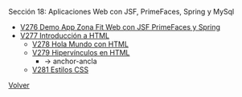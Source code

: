 Sección 18: Aplicaciones Web con JSF, PrimeFaces, Spring y MySql
* [V276 Demo App Zona Fit Web con JSF PrimeFaces y Spring](V276_Demo_App_Zona_Fit_Web_con_JSF-PrimeFaces_y_Spring/demo.jpg)
* [V277 Introducción a HTML]()
    * [V278 Hola Mundo con HTML](V278_HTML/src/main/resources/HolaMundo.html)
    * [V279 Hipervínculos en HTML]()
        - <a> -> anchor-ancla
    * [V281 Estilos CSS]()
 
[Volver](../)